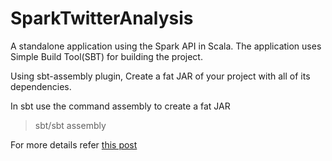 SparkTwitterAnalysis
====================

A standalone application using the Spark API in Scala. The application uses Simple Build Tool(SBT) for building the project.

Using sbt-assembly plugin, Create a fat JAR of your project with all of its dependencies.

In sbt use the command assembly to create a fat JAR

> sbt/sbt assembly

For more details refer [this post](http://blog.prabeeshk.com/blog/2014/04/01/a-standalone-spark-application-in-scala/)
